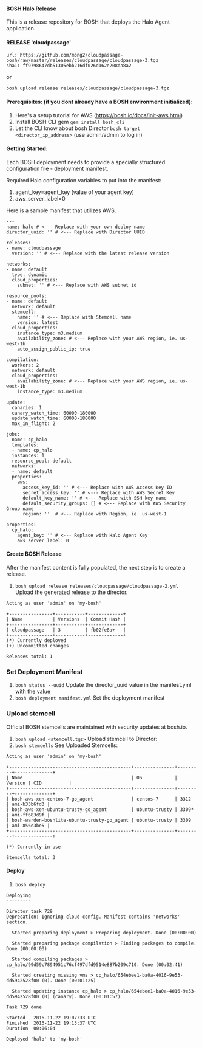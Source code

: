 #### BOSH Halo Release

This is a release repository for BOSH that deploys the Halo Agent application.

#### RELEASE 'cloudpassage'

```
url: https://github.com/mong2/cloudpassage-bosh/raw/master/releases/cloudpassage/cloudpassage-3.tgz
sha1: ff9798647db51305ebb216df026d162e208da8a2
```

or

```
bosh upload release releases/cloudpassage/cloudpassage-3.tgz
```

#### Prerequisites: (if you dont already have a BOSH environment initialized):

1. Here's a setup tutorial for AWS (https://bosh.io/docs/init-aws.html)
2. Install BOSH CLI gem `gem install bosh_cli`
3. Let the CLI know about bosh Director `bosh target <director_ip_address>` (use admin/admin to log in)

#### Getting Started:

Each BOSH deployment needs to provide a specially structured configuration file - deployment manifest.

Required Halo configuration variables to put into the manifest:

1. agent_key=agent_key (value of your agent key)
2. aws_server_label=0

Here is a sample manifest that utilizes AWS.

```
---
name: halo # <--- Replace with your own deploy name
director_uuid: '' # <--- Replace with Director UUID

releases:
- name: cloudpassage
  version: '' # <--- Replace with the latest release version

networks:
- name: default
  type: dynamic
  cloud_properties:
    subnet: '' # <--- Replace with AWS subnet id

resource_pools:
- name: default
  network: default
  stemcell:
    name: '' # <--- Replace with Stemcell name
    version: latest
  cloud_properties:
    instance_type: m3.medium
    availability_zone: # <--- Replace with your AWS region, ie. us-west-1b
    auto_assign_public_ip: true

compilation:
  workers: 2
  network: default
  cloud_properties:
    availability_zone: # <--- Replace with your AWS region, ie. us-west-1b
    instance_type: m3.medium

update:
  canaries: 1
  canary_watch_time: 60000-180000
  update_watch_time: 60000-180000
  max_in_flight: 2

jobs:
- name: cp_halo
  templates:
  - name: cp_halo
  instances: 1
  resource_pool: default
  networks:
  - name: default
  properties:
    aws:
      access_key_id: '' # <--- Replace with AWS Access Key ID
      secret_access_key: '' # <--- Replace with AWS Secret Key
      default_key_name: '' # <--- Replace with SSH key name
      default_security_groups: [] # <--- Replace with AWS Security Group name
      region: ''  # <--- Replace with Region, ie. us-west-1

properties:
  cp_halo:
    agent_key: '' # <--- Replace with Halo Agent Key
    aws_server_label: 0
```


#### Create BOSH Release

After the manifest content is fully populated, the next step is to create a release.

1. `bosh upload release releases/cloudpassage/cloudpassage-2.yml` Upload the generated release to the director.

```
Acting as user 'admin' on 'my-bosh'

+----------------+-----------+-------------+
| Name           | Versions  | Commit Hash |
+----------------+-----------+-------------+
| cloudpassage   | 3         | fb02fe8a+   |
+----------------+-----------+-------------+
(*) Currently deployed
(+) Uncommitted changes

Releases total: 1
```

### Set Deployment Manifest

1. `bosh status --uuid` Update the director_uuid value in the manifest.yml with the value
2. `bosh deployment manifest.yml` Set the deployment manifest

### Upload stemcell

Official BOSH stemcells are maintained with security updates at bosh.io.


1. `bosh upload <stemcell.tgz>` Upload stemcell to Director:
2. `bosh stemcells` See Uploaded Stemcells:

```
Acting as user 'admin' on 'my-bosh'

+---------------------------------------------+---------------+---------+--------------+
| Name                                        | OS            | Version | CID          |
+---------------------------------------------+---------------+---------+--------------+
| bosh-aws-xen-centos-7-go_agent              | centos-7      | 3312    | ami-b33b6fd3 |
| bosh-aws-xen-ubuntu-trusty-go_agent         | ubuntu-trusty | 3309*   | ami-ff683d9f |
| bosh-warden-boshlite-ubuntu-trusty-go_agent | ubuntu-trusty | 3309    | ami-856e3be5 |
+---------------------------------------------+---------------+---------+--------------+

(*) Currently in-use

Stemcells total: 3
```


#### Deploy

1. `bosh deploy`

```
Deploying
---------

Director task 729
Deprecation: Ignoring cloud config. Manifest contains 'networks' section.

  Started preparing deployment > Preparing deployment. Done (00:00:00)

  Started preparing package compilation > Finding packages to compile. Done (00:00:00)

  Started compiling packages > cp_halo/99d59c7894951c76cf497dfd9514e887b209c710. Done (00:02:41)

  Started creating missing vms > cp_halo/654ebee1-ba0a-4016-9e53-dd5942528f00 (0). Done (00:01:25)

  Started updating instance cp_halo > cp_halo/654ebee1-ba0a-4016-9e53-dd5942528f00 (0) (canary). Done (00:01:57)

Task 729 done

Started   2016-11-22 19:07:33 UTC
Finished  2016-11-22 19:13:37 UTC
Duration  00:06:04

Deployed 'halo' to 'my-bosh'
```

<!---

#CPTAGS:community-supported archive
#TBICON:images/partner-supported.png
-->
